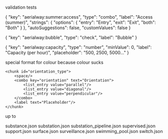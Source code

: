 validation tests

{
"key": "aerialway:summer:access",
"type": "combo",
"label": "Access (summer)",
"strings": {
"options": {
"entry": "Entry",
"exit": "Exit",
"both": "Both"
}
},
"autoSuggestions": false,
"customValues": false
}

<chunk id="aerialway:summer:access_type">
    <space/>
    <combo key="aerialway:summer:access" text="Access (summer)">
        <list_entry value="entry" display_value="Entry"/>
        <list_entry value="exit" display_value="Exit"/>
        <list_entry value="both" display_value="Both"/>
    </combo>
    <label text="Placeholder"/>
</chunk>


{
"key": "aerialway:bubble",
"type": "check",
"label": "Bubble"
}


<chunk id="aerialway:bubble_boolean">
    <space/>
    <check key="aerialway:bubble" text="Bubble"/>
    <label text="Placeholder"/>
</chunk>

{
"key": "aerialway:capacity",
"type": "number",
"minValue": 0,
"label": "Capacity (per hour)",
"placeholder": "500, 2500, 5000..."
}


<chunk id="aerialway_capacity_text">
    <space/>
    <text key="aerialway:capacity" text="Capacity (per hour)"/>
    <label text="Placeholder"/>
</chunk>


special format for colour because colour sucks

<chunk id="building_colour_text">
    <space/>
    <combo key="building:colour" text="Façade Color">
        <list_entry value="black" display_value="black"/>
        <list_entry value="white" display_value="white"/>
    </combo>
    <label text="Placeholder"/>
</chunk>


<chunk id="colour_text">
    <space/>
    <text key="colour" text="Color"/>
    <label text="Placeholder"/>
</chunk>






    <chunk id="orientation_type">
        <space/>
        <combo key="orientation" text="Orientation">
            <list_entry value="parallel"/>
            <list_entry value="diagonal"/>
            <list_entry value="perpendicular"/>
        </combo>
        <label text="Placeholder"/>
    </chunk>

up to

substance.json
substation.json
substation_pipeline.json
supervised.json
support.json
surface.json
surveillance.json
swimming_pool.json
switch.json

